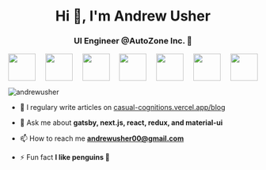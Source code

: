 <h1 align="center">Hi 👋, I'm Andrew Usher</h1>
<h3 align="center">UI Engineer @AutoZone Inc. 🚗</h3>

<div align="center" style="display: flex; justify-content: space-between;"><img width="55" src="https://raw.githubusercontent.com/gilbarbara/logos/master/logos/airtable.svg"/><img width="55" src="https://raw.githubusercontent.com/gilbarbara/logos/master/logos/contentful.svg"/><img width="55" src="https://raw.githubusercontent.com/gilbarbara/logos/master/logos/eslint.svg"/><img width="55" src="https://raw.githubusercontent.com/gilbarbara/logos/master/logos/javascript.svg"/><img width="55" src="https://raw.githubusercontent.com/gilbarbara/logos/master/logos/jest.svg"/><img width="55" src="https://raw.githubusercontent.com/gilbarbara/logos/master/logos/react.svg"/><img width="55" src="https://raw.githubusercontent.com/gilbarbara/logos/master/logos/typescript-icon.svg"/></div>

<p align="left"> <img src="https://komarev.com/ghpvc/?username=andrewusher" alt="andrewusher" /> </p>




- 📝 I regulary write articles on [casual-cognitions.vercel.app/blog](https://casual-cognitions.vercel.app/blog)

- 💬 Ask me about **gatsby, next.js, react, redux, and material-ui**

- 📫 How to reach me **andrewusher00@gmail.com**

- ⚡ Fun fact **I like penguins 🐧**


